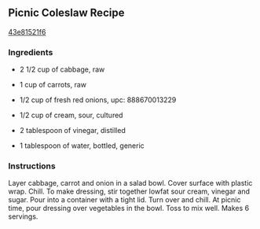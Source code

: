 ## Picnic Coleslaw Recipe

[43e81521f6](http://cookeatshare.com/recipes/picnic-coleslaw-28035)

### Ingredients

 - 2 1/2 cup of cabbage, raw

 - 1 cup of carrots, raw

 - 1/2 cup of fresh red onions, upc: 888670013229

 - 1/2 cup of cream, sour, cultured

 - 2 tablespoon of vinegar, distilled

 - 1 tablespoon of water, bottled, generic

### Instructions

Layer cabbage, carrot and onion in a salad bowl. Cover surface with plastic wrap. Chill. To make dressing, stir together lowfat sour cream, vinegar and sugar. Pour into a container with a tight lid. Turn over and chill. At picnic time, pour dressing over vegetables in the bowl. Toss to mix well. Makes 6 servings.